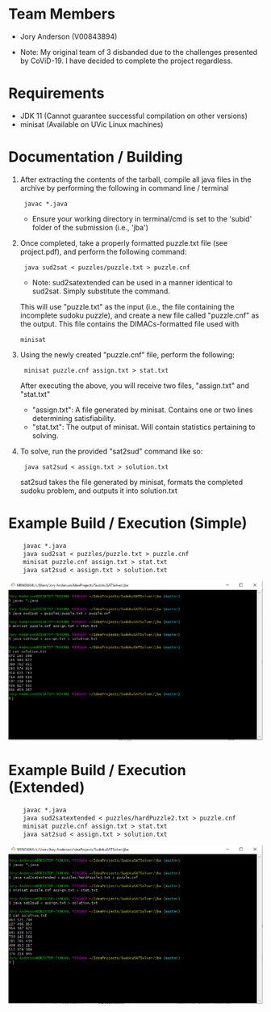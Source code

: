 # Team Members
- Jory Anderson (V00843894)

- Note: My original team of 3 disbanded due to the challenges presented by CoViD-19. I have decided to complete the
  project regardless.
  
  
# Requirements
- JDK 11 (Cannot guarantee successful compilation on other versions)
- minisat (Available on UVic Linux machines)
  
# Documentation / Building
1. After extracting the contents of the tarball, compile all java files in the archive by performing the following
in command line / terminal
     
        javac *.java
    - Ensure your working directory in terminal/cmd is set to the 'subid' folder of the submission (i.e., 'jba')
       
2. Once completed, take a properly formatted puzzle.txt file (see project.pdf), and perform the following command:
    
        java sud2sat < puzzles/puzzle.txt > puzzle.cnf
    - Note: sud2satextended can be used in a manner identical to sud2sat. Simply substitute the command.
        
   This will use "puzzle.txt" as the input (i.e., the file containing the incomplete sudoku puzzle), and create a
   new file called "puzzle.cnf" as the output. This file contains the DIMACs-formatted file used with 
            
       minisat 
      
3. Using the newly created "puzzle.cnf" file, perform the following:

        minisat puzzle.cnf assign.txt > stat.txt
   
   After executing the above, you will receive two files, "assign.txt" and "stat.txt"
   - "assign.txt": A file generated by minisat. Contains one or two lines determining satisfiability.
   - "stat.txt": The output of minisat. Will contain statistics pertaining to solving.
   
4. To solve, run the provided "sat2sud" command like so:

        java sat2sud < assign.txt > solution.txt
        
    sat2sud takes the file generated by minisat, formats the completed sudoku problem, and outputs it
    into solution.txt
    
# Example Build / Execution (Simple)

        javac *.java
        java sud2sat < puzzles/puzzle.txt > puzzle.cnf
        minisat puzzle.cnf assign.txt > stat.txt
        java sat2sud < assign.txt > solution.txt
        
![](doc/report/simple/simpleCommandLine.png)

# Example Build / Execution (Extended)

        javac *.java
        java sud2satextended < puzzles/hardPuzzle2.txt > puzzle.cnf
        minisat puzzle.cnf assign.txt > stat.txt
        java sat2sud < assign.txt > solution.txt
        
![](doc/report/extended/extendedCommandLine.png)